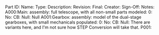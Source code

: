 Part ID: Name: Type: Description: Revision: Final: Creator: Sign-Off: Notes:
A000:Main: assembly: full telescope, with all non-small parts modeled: 0: No: CB: Null: Null
A001:Gearbox: assembly: model of the dual-stage gearboxes, with small mechanicals populated: 0: No: CB: Null: There are variants here, and I'm not sure how STEP Conversion will take that.
P001:


